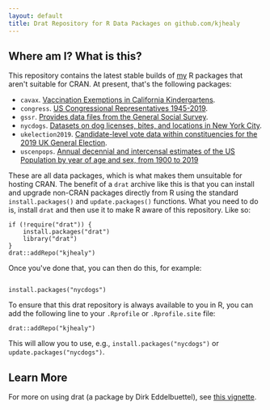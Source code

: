 ```yaml
---
layout: default
title: Drat Repository for R Data Packages on github.com/kjhealy
---
```



## Where am I? What is this?

This repository contains the latest stable builds of [my](https://kieranhealy.org) R packages that aren't suitable for CRAN. At present, that's the following packages: 

- `cavax`. [Vaccination Exemptions in California Kindergartens](https://kjhealy.github.io/cavax/).
- `congress`. [US Congressional Representatives 1945-2019](https://kjhealy.github.io/congress/).
- `gssr`. [Provides data files from the General Social Survey](https://kjhealy.github.io/gssr/).
- `nycdogs`. [Datasets on dog licenses, bites, and locations in New York City](https://kjhealy.github.io/nycdogs/). 
- `ukelection2019`. [Candidate-level vote data within constituencies for the 2019 UK General Election](https://kjhealy.github.io/ukelection2019/). 
- `uscenpops`. [Annual decennial and intercensal estimates of the US Population by year of age and sex, from 1900 to 2019](https://kjhealy.github.io/uscenpops/)

These are all data packages, which is what makes them unsuitable for hosting CRAN. The benefit of a `drat` archive like this is that you can install and upgrade non-CRAN packages directly from R using the standard `install.packages()` and `update.packages()` functions. What you need to do is, install `drat` and then use it to make R aware of this repository. Like so:

```{r}
if (!require("drat")) {
    install.packages("drat")
    library("drat")
}
drat::addRepo("kjhealy")

```

Once you've done that, you can then do this, for example:

```{r}

install.packages("nycdogs")
```

To ensure that this drat repository is always available to you in R, you can add the following line to your `.Rprofile` or `.Rprofile.site` file:

```{r}
drat::addRepo("kjhealy")
```

This will allow you to use, e.g., `install.packages("nycdogs")` or `update.packages("nycdogs")`.

## Learn More

For more on using drat (a package by Dirk Eddelbuettel), see [this vignette](http://eddelbuettel.github.io/drat/DratForPackageUsers.html). 
